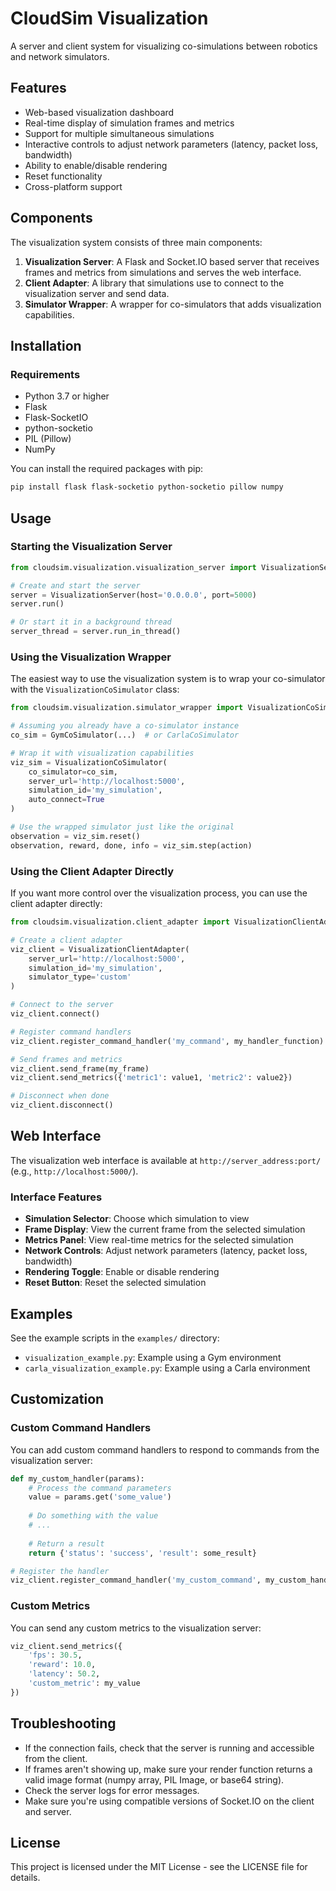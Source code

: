 # CloudSim Visualization

A server and client system for visualizing co-simulations between robotics and network simulators.

## Features

- Web-based visualization dashboard
- Real-time display of simulation frames and metrics
- Support for multiple simultaneous simulations
- Interactive controls to adjust network parameters (latency, packet loss, bandwidth)
- Ability to enable/disable rendering
- Reset functionality
- Cross-platform support

## Components

The visualization system consists of three main components:

1. **Visualization Server**: A Flask and Socket.IO based server that receives frames and metrics from simulations and serves the web interface.
2. **Client Adapter**: A library that simulations use to connect to the visualization server and send data.
3. **Simulator Wrapper**: A wrapper for co-simulators that adds visualization capabilities.

## Installation

### Requirements

- Python 3.7 or higher
- Flask
- Flask-SocketIO
- python-socketio
- PIL (Pillow)
- NumPy

You can install the required packages with pip:

```bash
pip install flask flask-socketio python-socketio pillow numpy
```

## Usage

### Starting the Visualization Server

```python
from cloudsim.visualization.visualization_server import VisualizationServer

# Create and start the server
server = VisualizationServer(host='0.0.0.0', port=5000)
server.run()

# Or start it in a background thread
server_thread = server.run_in_thread()
```

### Using the Visualization Wrapper

The easiest way to use the visualization system is to wrap your co-simulator with the `VisualizationCoSimulator` class:

```python
from cloudsim.visualization.simulator_wrapper import VisualizationCoSimulator

# Assuming you already have a co-simulator instance
co_sim = GymCoSimulator(...)  # or CarlaCoSimulator

# Wrap it with visualization capabilities
viz_sim = VisualizationCoSimulator(
    co_simulator=co_sim,
    server_url='http://localhost:5000',
    simulation_id='my_simulation',
    auto_connect=True
)

# Use the wrapped simulator just like the original
observation = viz_sim.reset()
observation, reward, done, info = viz_sim.step(action)
```

### Using the Client Adapter Directly

If you want more control over the visualization process, you can use the client adapter directly:

```python
from cloudsim.visualization.client_adapter import VisualizationClientAdapter

# Create a client adapter
viz_client = VisualizationClientAdapter(
    server_url='http://localhost:5000',
    simulation_id='my_simulation',
    simulator_type='custom'
)

# Connect to the server
viz_client.connect()

# Register command handlers
viz_client.register_command_handler('my_command', my_handler_function)

# Send frames and metrics
viz_client.send_frame(my_frame)
viz_client.send_metrics({'metric1': value1, 'metric2': value2})

# Disconnect when done
viz_client.disconnect()
```

## Web Interface

The visualization web interface is available at `http://server_address:port/` (e.g., `http://localhost:5000/`).

### Interface Features

- **Simulation Selector**: Choose which simulation to view
- **Frame Display**: View the current frame from the selected simulation
- **Metrics Panel**: View real-time metrics for the selected simulation
- **Network Controls**: Adjust network parameters (latency, packet loss, bandwidth)
- **Rendering Toggle**: Enable or disable rendering
- **Reset Button**: Reset the selected simulation

## Examples

See the example scripts in the `examples/` directory:

- `visualization_example.py`: Example using a Gym environment
- `carla_visualization_example.py`: Example using a Carla environment

## Customization

### Custom Command Handlers

You can add custom command handlers to respond to commands from the visualization server:

```python
def my_custom_handler(params):
    # Process the command parameters
    value = params.get('some_value')
    
    # Do something with the value
    # ...
    
    # Return a result
    return {'status': 'success', 'result': some_result}

# Register the handler
viz_client.register_command_handler('my_custom_command', my_custom_handler)
```

### Custom Metrics

You can send any custom metrics to the visualization server:

```python
viz_client.send_metrics({
    'fps': 30.5,
    'reward': 10.0,
    'latency': 50.2,
    'custom_metric': my_value
})
```

## Troubleshooting

- If the connection fails, check that the server is running and accessible from the client.
- If frames aren't showing up, make sure your render function returns a valid image format (numpy array, PIL Image, or base64 string).
- Check the server logs for error messages.
- Make sure you're using compatible versions of Socket.IO on the client and server.

## License

This project is licensed under the MIT License - see the LICENSE file for details. 